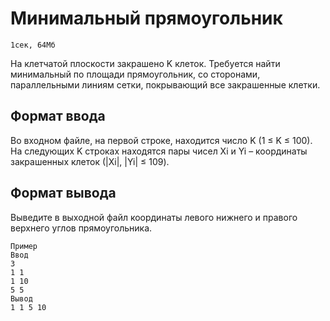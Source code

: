 # Минимальный прямоугольник
    1сек, 64Мб
На клетчатой плоскости закрашено K клеток. Требуется найти минимальный по площади прямоугольник, со сторонами, параллельными линиям сетки, покрывающий все закрашенные клетки.

## Формат ввода

Во входном файле, на первой строке, находится число K (1 ≤ K ≤ 100). На следующих K строках находятся пары чисел Xi и Yi – координаты закрашенных клеток (|Xi|, |Yi| ≤ 109).

## Формат вывода

Выведите в выходной файл координаты левого нижнего и правого верхнего углов прямоугольника.

    Пример
    Ввод
    3
    1 1
    1 10
    5 5
    Вывод
    1 1 5 10
